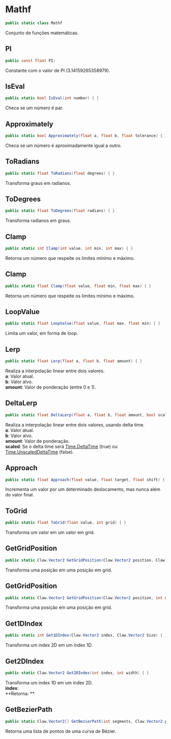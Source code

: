# Mathf
```csharp
public static class Mathf
```
Conjunto de funções matemáticas.<br />
## PI
```csharp
public const float PI;
```
Constante com o valor de PI (3.14159265358979).<br />
## IsEval
```csharp
public static bool IsEval(int number) { }
```
Checa se um número é par.<br />
## Approximately
```csharp
public static bool Approximately(float a, float b, float tolerance) { }
```
Checa se um número é aproximadamente igual a outro.<br />
## ToRadians
```csharp
public static float ToRadians(float degrees) { }
```
Transforma graus em radianos.<br />
## ToDegrees
```csharp
public static float ToDegrees(float radians) { }
```
Transforma radianos em graus.<br />
## Clamp
```csharp
public static int Clamp(int value, int min, int max) { }
```
Retorna um número que respeite os limites mínimo e máximo.<br />
## Clamp
```csharp
public static float Clamp(float value, float min, float max) { }
```
Retorna um número que respeite os limites mínimo e máximo.<br />
## LoopValue
```csharp
public static float LoopValue(float value, float max, float min) { }
```
Limita um valor, em forma de loop.<br />
## Lerp
```csharp
public static float Lerp(float a, float b, float amount) { }
```
Realiza a interpolação linear entre dois valores.<br />
**a**: Valor atual.<br />
**b**: Valor alvo.<br />
**amount**: Valor de ponderação (entre 0 e 1).<br />
## DeltaLerp
```csharp
public static float DeltaLerp(float a, float b, float amount, bool scaled) { }
```
Realiza a interpolação linear entre dois valores, usando delta time.<br />
**a**: Valor atual.<br />
**b**: Valor alvo.<br />
**amount**: Valor de ponderação.<br />
**scaled**: Se o delta time será [Time.DeltaTime](/API/Claw/Time.md#DeltaTime) (true) ou [Time.UnscaledDeltaTime](/API/Claw/Time.md#UnscaledDeltaTime) (false).<br />
## Approach
```csharp
public static float Approach(float value, float target, float shift) { }
```
Incrementa um valor por um determinado deslocamento, mas nunca além do valor final.<br />
## ToGrid
```csharp
public static float ToGrid(float value, int grid) { }
```
Transforma um valor em um valor em grid.<br />
## GetGridPosition
```csharp
public static Claw.Vector2 GetGridPosition(Claw.Vector2 position, Claw.Vector2 grid) { }
```
Transforma uma posição em uma posição em grid.<br />
## GetGridPosition
```csharp
public static Claw.Vector2 GetGridPosition(Claw.Vector2 position, int grid) { }
```
Transforma uma posição em uma posição em grid.<br />
## Get1DIndex
```csharp
public static int Get1DIndex(Claw.Vector2 index, Claw.Vector2 Size) { }
```
Transforma um index 2D em um index 1D.<br />
## Get2DIndex
```csharp
public static Claw.Vector2 Get2DIndex(int index, int width) { }
```
Transforma um index 1D em um index 2D.<br />
**index**: <br />
**Retorna: **<br />
## GetBezierPath
```csharp
public static Claw.Vector2[] GetBezierPath(int segments, Claw.Vector2 point0, Claw.Vector2 point1, Claw.Vector2 point2, Claw.Vector2 point3) { }
```
Retorna uma lista de pontos de uma curva de Bézier.<br />
